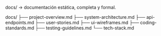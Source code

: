 docs/ → documentación estática, completa y formal.

docs/
├── project-overview.md
├── system-architecture.md
├── api-endpoints.md
├── user-stories.md
├── ui-wireframes.md
├── coding-standards.md
├── testing-guidelines.md
└── tech-stack.md